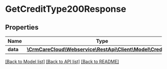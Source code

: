 # GetCreditType200Response

## Properties
Name | Type | Description | Notes
------------ | ------------- | ------------- | -------------
**data** | [**\CrmCareCloud\Webservice\RestApi\Client\Model\CreditType**](CreditType.md) |  | [optional] 

[[Back to Model list]](../../README.md#documentation-for-models) [[Back to API list]](../../README.md#documentation-for-api-endpoints) [[Back to README]](../../README.md)

